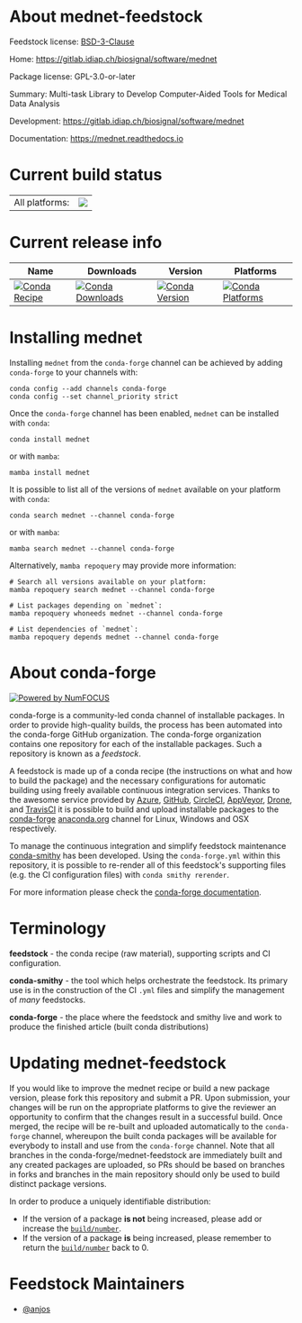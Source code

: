 About mednet-feedstock
======================

Feedstock license: [BSD-3-Clause](https://github.com/conda-forge/mednet-feedstock/blob/main/LICENSE.txt)

Home: https://gitlab.idiap.ch/biosignal/software/mednet

Package license: GPL-3.0-or-later

Summary: Multi-task Library to Develop Computer-Aided Tools for Medical Data Analysis

Development: https://gitlab.idiap.ch/biosignal/software/mednet

Documentation: https://mednet.readthedocs.io

Current build status
====================


<table><tr><td>All platforms:</td>
    <td>
      <a href="https://dev.azure.com/conda-forge/feedstock-builds/_build/latest?definitionId=23198&branchName=main">
        <img src="https://dev.azure.com/conda-forge/feedstock-builds/_apis/build/status/mednet-feedstock?branchName=main">
      </a>
    </td>
  </tr>
</table>

Current release info
====================

| Name | Downloads | Version | Platforms |
| --- | --- | --- | --- |
| [![Conda Recipe](https://img.shields.io/badge/recipe-mednet-green.svg)](https://anaconda.org/conda-forge/mednet) | [![Conda Downloads](https://img.shields.io/conda/dn/conda-forge/mednet.svg)](https://anaconda.org/conda-forge/mednet) | [![Conda Version](https://img.shields.io/conda/vn/conda-forge/mednet.svg)](https://anaconda.org/conda-forge/mednet) | [![Conda Platforms](https://img.shields.io/conda/pn/conda-forge/mednet.svg)](https://anaconda.org/conda-forge/mednet) |

Installing mednet
=================

Installing `mednet` from the `conda-forge` channel can be achieved by adding `conda-forge` to your channels with:

```
conda config --add channels conda-forge
conda config --set channel_priority strict
```

Once the `conda-forge` channel has been enabled, `mednet` can be installed with `conda`:

```
conda install mednet
```

or with `mamba`:

```
mamba install mednet
```

It is possible to list all of the versions of `mednet` available on your platform with `conda`:

```
conda search mednet --channel conda-forge
```

or with `mamba`:

```
mamba search mednet --channel conda-forge
```

Alternatively, `mamba repoquery` may provide more information:

```
# Search all versions available on your platform:
mamba repoquery search mednet --channel conda-forge

# List packages depending on `mednet`:
mamba repoquery whoneeds mednet --channel conda-forge

# List dependencies of `mednet`:
mamba repoquery depends mednet --channel conda-forge
```


About conda-forge
=================

[![Powered by
NumFOCUS](https://img.shields.io/badge/powered%20by-NumFOCUS-orange.svg?style=flat&colorA=E1523D&colorB=007D8A)](https://numfocus.org)

conda-forge is a community-led conda channel of installable packages.
In order to provide high-quality builds, the process has been automated into the
conda-forge GitHub organization. The conda-forge organization contains one repository
for each of the installable packages. Such a repository is known as a *feedstock*.

A feedstock is made up of a conda recipe (the instructions on what and how to build
the package) and the necessary configurations for automatic building using freely
available continuous integration services. Thanks to the awesome service provided by
[Azure](https://azure.microsoft.com/en-us/services/devops/), [GitHub](https://github.com/),
[CircleCI](https://circleci.com/), [AppVeyor](https://www.appveyor.com/),
[Drone](https://cloud.drone.io/welcome), and [TravisCI](https://travis-ci.com/)
it is possible to build and upload installable packages to the
[conda-forge](https://anaconda.org/conda-forge) [anaconda.org](https://anaconda.org/)
channel for Linux, Windows and OSX respectively.

To manage the continuous integration and simplify feedstock maintenance
[conda-smithy](https://github.com/conda-forge/conda-smithy) has been developed.
Using the ``conda-forge.yml`` within this repository, it is possible to re-render all of
this feedstock's supporting files (e.g. the CI configuration files) with ``conda smithy rerender``.

For more information please check the [conda-forge documentation](https://conda-forge.org/docs/).

Terminology
===========

**feedstock** - the conda recipe (raw material), supporting scripts and CI configuration.

**conda-smithy** - the tool which helps orchestrate the feedstock.
                   Its primary use is in the construction of the CI ``.yml`` files
                   and simplify the management of *many* feedstocks.

**conda-forge** - the place where the feedstock and smithy live and work to
                  produce the finished article (built conda distributions)


Updating mednet-feedstock
=========================

If you would like to improve the mednet recipe or build a new
package version, please fork this repository and submit a PR. Upon submission,
your changes will be run on the appropriate platforms to give the reviewer an
opportunity to confirm that the changes result in a successful build. Once
merged, the recipe will be re-built and uploaded automatically to the
`conda-forge` channel, whereupon the built conda packages will be available for
everybody to install and use from the `conda-forge` channel.
Note that all branches in the conda-forge/mednet-feedstock are
immediately built and any created packages are uploaded, so PRs should be based
on branches in forks and branches in the main repository should only be used to
build distinct package versions.

In order to produce a uniquely identifiable distribution:
 * If the version of a package **is not** being increased, please add or increase
   the [``build/number``](https://docs.conda.io/projects/conda-build/en/latest/resources/define-metadata.html#build-number-and-string).
 * If the version of a package **is** being increased, please remember to return
   the [``build/number``](https://docs.conda.io/projects/conda-build/en/latest/resources/define-metadata.html#build-number-and-string)
   back to 0.

Feedstock Maintainers
=====================

* [@anjos](https://github.com/anjos/)

